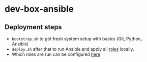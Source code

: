 # dev-box-ansible

## Deployment steps
- `bootstrap.sh` to get fresh system setup with basics (Git, Python, Ansible)
- `deploy.sh` after that to run Ansible and apply all [roles](https://github.com/icole/dotfiles/tree/master/ansible/roles) locally.
- Which roles are run can be configured [here](https://github.com/icole/dotfiles/blob/master/ansible/setup.yml)
